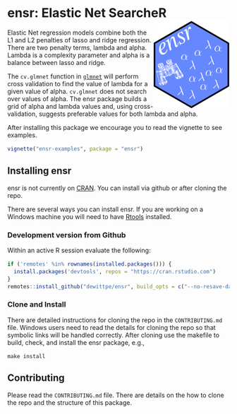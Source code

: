 ensr: Elastic Net SearcheR <img src="hexsticker/ensr.png" width=173 height=200 align="right"/>
===============================================================================

Elastic Net regression models combine both the L1 and L2 penalties of lasso and
ridge regression.  There are two penalty terms, lambda and alpha.  Lambda is a
complexity parameter and alpha is a balance between lasso and ridge.

The `cv.glmnet` function in [`glmnet`](https://cran.r-project.org/packag=glmnet)
will perform cross validation to find the value of lambda for a given value of
alpha.  `cv.glmnet` does not search over values of alpha.  The ensr package
builds a grid of alpha and lambda values and, using cross-validation, suggests
preferable values for both lambda and alpha.

After installing this package we encourage you to read the vignette to see
examples.

```r
vignette("ensr-examples", package = "ensr")
```

## Installing ensr

ensr is not currently on [CRAN](https://cran.r-project.org/). You can install
via github or after cloning the repo.

There are several ways you can install ensr.  If you are working on a Windows
machine you will need to have [Rtools](https://cran.r-project.org/bin/windows/Rtools/) installed.

### Development version from Github

Within an active R session evaluate the following:
```r
if ('remotes' %in% rownames(installed.packages())) {
  install.packages('devtools', repos = "https://cran.rstudio.com")
}
remotes::install_github("dewittpe/ensr", build_opts = c("--no-resave-data"))
```

### Clone and Install
There are detailed instructions for cloning the repo in the `CONTRIBUTING.md`
file.  Windows users need to read the details for cloning the repo so that
symbolic links will be handled correctly.  After cloning use the makefile to
build, check, and install the ensr package, e.g.,

    make install

## Contributing
Please read the `CONTRIBUTING.md` file.  There are details on the how to clone
the repo and the structure of this package.

